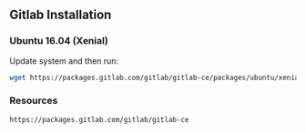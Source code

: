 ## Gitlab Installation
### Ubuntu 16.04 (Xenial)
Update system and then run:
```bash
wget https://packages.gitlab.com/gitlab/gitlab-ce/packages/ubuntu/xenial/gitlab-ce_13.9.3-ce.0_amd64.deb
```

### Resources
```html
https://packages.gitlab.com/gitlab/gitlab-ce
```
